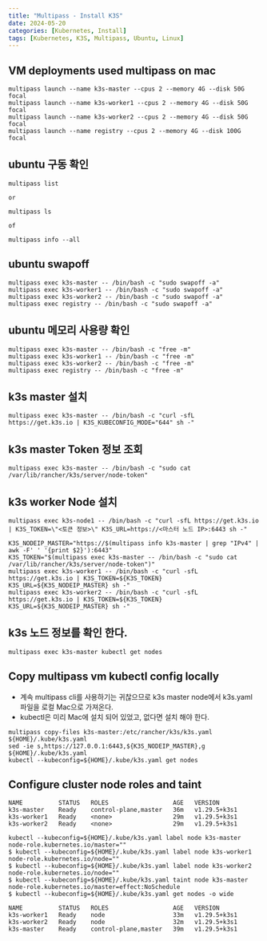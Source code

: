 ```yaml
---
title: "Multipass - Install K3S"
date: 2024-05-20
categories: [Kubernetes, Install]
tags: [Kubernetes, K3S, Multipass, Ubuntu, Linux]
---
```


## VM deployments used multipass on mac
```
multipass launch --name k3s-master --cpus 2 --memory 4G --disk 50G focal
multipass launch --name k3s-worker1 --cpus 2 --memory 4G --disk 50G focal
multipass launch --name k3s-worker2 --cpus 2 --memory 4G --disk 50G focal
multipass launch --name registry --cpus 2 --memory 4G --disk 100G focal
```

## ubuntu 구동 확인
```
multipass list

or

multipass ls

of

multipass info --all
```

## ubuntu swapoff
```
multipass exec k3s-master -- /bin/bash -c "sudo swapoff -a"
multipass exec k3s-worker1 -- /bin/bash -c "sudo swapoff -a"
multipass exec k3s-worker2 -- /bin/bash -c "sudo swapoff -a"
multipass exec registry -- /bin/bash -c "sudo swapoff -a"
```

## ubuntu 메모리 사용량 확인
```
multipass exec k3s-master -- /bin/bash -c "free -m"
multipass exec k3s-worker1 -- /bin/bash -c "free -m"
multipass exec k3s-worker2 -- /bin/bash -c "free -m"
multipass exec registry -- /bin/bash -c "free -m"
```

## k3s master 설치
```
multipass exec k3s-master -- /bin/bash -c "curl -sfL https://get.k3s.io | K3S_KUBECONFIG_MODE="644" sh -"
```

## k3s master Token 정보 조회
```
multipass exec k3s-master -- /bin/bash -c "sudo cat /var/lib/rancher/k3s/server/node-token"
```

## k3s worker Node 설치
```
multipass exec k3s-node1 -- /bin/bash -c "curl -sfL https://get.k3s.io | K3S_TOKEN=\"<토큰 정보>\" K3S_URL=https://<마스터 노드 IP>:6443 sh -"
```

```
K3S_NODEIP_MASTER="https://$(multipass info k3s-master | grep "IPv4" | awk -F' ' '{print $2}'):6443"
K3S_TOKEN="$(multipass exec k3s-master -- /bin/bash -c "sudo cat /var/lib/rancher/k3s/server/node-token")"
multipass exec k3s-worker1 -- /bin/bash -c "curl -sfL https://get.k3s.io | K3S_TOKEN=${K3S_TOKEN} K3S_URL=${K3S_NODEIP_MASTER} sh -"
multipass exec k3s-worker2 -- /bin/bash -c "curl -sfL https://get.k3s.io | K3S_TOKEN=${K3S_TOKEN} K3S_URL=${K3S_NODEIP_MASTER} sh -"
```

## k3s 노드 정보를 확인 한다.
```
multipass exec k3s-master kubectl get nodes
```

## Copy multipass vm kubectl config locally
- 계속 multipass cli를 사용하기는 귀찮으므로 k3s master node에서 k3s.yaml 파일을 로컬 Mac으로 가져온다.
- kubectl은 미리 Mac에 설치 되어 있었고, 없다면 설치 해야 한다.

```
multipass copy-files k3s-master:/etc/rancher/k3s/k3s.yaml ${HOME}/.kube/k3s.yaml
sed -ie s,https://127.0.0.1:6443,${K3S_NODEIP_MASTER},g ${HOME}/.kube/k3s.yaml
kubectl --kubeconfig=${HOME}/.kube/k3s.yaml get nodes
```

## Configure cluster node roles and taint

```
NAME          STATUS   ROLES                  AGE   VERSION
k3s-master    Ready    control-plane,master   36m   v1.29.5+k3s1
k3s-worker1   Ready    <none>                 29m   v1.29.5+k3s1
k3s-worker2   Ready    <none>                 29m   v1.29.5+k3s1
```

```
kubectl --kubeconfig=${HOME}/.kube/k3s.yaml label node k3s-master node-role.kubernetes.io/master=""
$ kubectl --kubeconfig=${HOME}/.kube/k3s.yaml label node k3s-worker1 node-role.kubernetes.io/node=""
$ kubectl --kubeconfig=${HOME}/.kube/k3s.yaml label node k3s-worker2 node-role.kubernetes.io/node=""
$ kubectl --kubeconfig=${HOME}/.kube/k3s.yaml taint node k3s-master node-role.kubernetes.io/master=effect:NoSchedule
$ kubectl --kubeconfig=${HOME}/.kube/k3s.yaml get nodes -o wide
```

```
NAME          STATUS   ROLES                  AGE   VERSION
k3s-worker1   Ready    node                   33m   v1.29.5+k3s1
k3s-worker2   Ready    node                   32m   v1.29.5+k3s1
k3s-master    Ready    control-plane,master   39m   v1.29.5+k3s1
```

